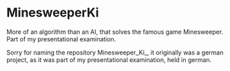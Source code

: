 # MinesweeperKi
More of an algorithm than an AI, that solves the famous game Minesweeper. 
Part of my presentational examination.

Sorry for naming the repository Minesweeper_Ki_, it originally was a german project, as it was part of my presentational examination, held in german.
